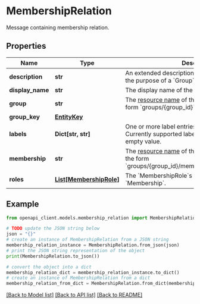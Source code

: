 # MembershipRelation

Message containing membership relation.

## Properties

Name | Type | Description | Notes
------------ | ------------- | ------------- | -------------
**description** | **str** | An extended description to help users determine the purpose of a &#x60;Group&#x60;. | [optional] 
**display_name** | **str** | The display name of the &#x60;Group&#x60;. | [optional] 
**group** | **str** | The [resource name](https://cloud.google.com/apis/design/resource_names) of the &#x60;Group&#x60;. Shall be of the form &#x60;groups/{group_id}&#x60;. | [optional] 
**group_key** | [**EntityKey**](EntityKey.md) |  | [optional] 
**labels** | **Dict[str, str]** | One or more label entries that apply to the Group. Currently supported labels contain a key with an empty value. | [optional] 
**membership** | **str** | The [resource name](https://cloud.google.com/apis/design/resource_names) of the &#x60;Membership&#x60;. Shall be of the form &#x60;groups/{group_id}/memberships/{membership_id}&#x60;. | [optional] 
**roles** | [**List[MembershipRole]**](MembershipRole.md) | The &#x60;MembershipRole&#x60;s that apply to the &#x60;Membership&#x60;. | [optional] 

## Example

```python
from openapi_client.models.membership_relation import MembershipRelation

# TODO update the JSON string below
json = "{}"
# create an instance of MembershipRelation from a JSON string
membership_relation_instance = MembershipRelation.from_json(json)
# print the JSON string representation of the object
print(MembershipRelation.to_json())

# convert the object into a dict
membership_relation_dict = membership_relation_instance.to_dict()
# create an instance of MembershipRelation from a dict
membership_relation_from_dict = MembershipRelation.from_dict(membership_relation_dict)
```
[[Back to Model list]](../README.md#documentation-for-models) [[Back to API list]](../README.md#documentation-for-api-endpoints) [[Back to README]](../README.md)


